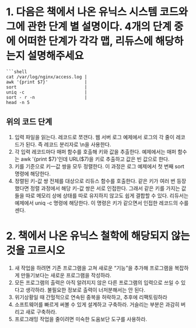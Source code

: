# 1. 다음은 책에서 나온 유닉스 시스템 코드와 그에 관한 단계 별 설명이다. 4개의 단계 중에 어떠한 단계가 각각 맵, 리듀스에 해당하는지 설명해주세요

```shell
```shell
cat /var/log/nginx/access.log |
awk '{print $7}'              |
sort                          |
uniq -c                       |
sort - r -n                   |
head -n 5                      
```

## 위의 코드 단계

1. 입력 파일을 읽는다. 레코드로 쪼갠다. 웹 서버 로그 예제에서 로그의 각 줄이 레코드가 된다. 즉 레코드 분리자로 \n을 사용한다.
2. 각 입력 레코드마다 매퍼 함수를 호출해 키와 값을 추출한다. 예제에서는 매퍼 함수는 awk '{print $7}'인데 URL($7)을 키로 추출하고 값은 빈 값으로 한다.
3. 키를 기준으로 키一값 쌍을 모두 정렬한다. 이 과정은 로그 예제에서 첫 번째 sort 명령에 해당한다.
4. 정렬된 키-값 쌍 전체를 대상으로 리듀스 함수를 호출한다. 같은 키가 여러 번 등장했다면 정렬 과정에서 해당 키-값 쌍은 서로 인접한다.
   그래서 같은 키를 가지는 값들을 따로 메모리 상에 상태를 따로 유지하지 않고도 쉽게 결합할 수 있다. 리듀서는 예제에서 uniq -c 명령에 해당한다. 이 명령은 키가 같으면서 인접한 레코드의 수를 센다.

# 2. 책에서 나온 유닉스 철학에 해당되지 않는 것을 고르시오

1. 새 작업을 하려면 기존 프로그램을 고쳐 새로운 “기능”을 추가해 프로그램을 복잡하게 만들기보다는 새로운 프로그램을 작성하라.
2. 모든 프로그램의 출력은 아직 알려지지 않은 다른 프로그램의 입력으로 쓰일 수 있다고 생각하라. 불필요한 정보로 출력이 너저분해서는 안 된다.    
3. 위기상황일 때 간헐적으로 연속된 중복을 허락하고, 추후에 리팩토링하라 
4. 소프트웨어를 빠르게 써볼 수 있게 설계하고 구축하라. 거슬리는 부분은 과감히 버리고 새로 구축하라.
4. 프로그래밍 작업을 줄이려면 미숙한 도움보단 도구를 사용하라.


